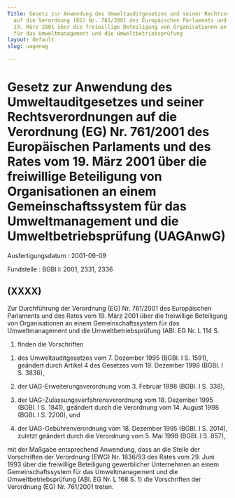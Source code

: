 ```yaml
---
Title: Gesetz zur Anwendung des Umweltauditgesetzes und seiner Rechtsverordnungen
  auf die Verordnung (EG) Nr. 761/2001 des Europäischen Parlaments und des Rates vom
  19. März 2001 über die freiwillige Beteiligung von Organisationen an einem Gemeinschaftssystem
  für das Umweltmanagement und die Umweltbetriebsprüfung
layout: default
slug: uaganwg

---
```


# Gesetz zur Anwendung des Umweltauditgesetzes und seiner Rechtsverordnungen auf die Verordnung (EG) Nr. 761/2001 des Europäischen Parlaments und des Rates vom 19. März 2001 über die freiwillige Beteiligung von Organisationen an einem Gemeinschaftssystem für das Umweltmanagement und die Umweltbetriebsprüfung (UAGAnwG)

Ausfertigungsdatum
:   2001-09-09

Fundstelle
:   BGBl I: 2001, 2331, 2336



## (XXXX)

Zur Durchführung der Verordnung (EG) Nr. 761/2001 des Europäischen
Parlaments und des Rates vom 19. März 2001 über die freiwillige
Beteiligung von Organisationen an einem Gemeinschaftssystem für das
Umweltmanagement und die Umweltbetriebsprüfung (ABl. EG Nr. L 114 S.
1) finden die Vorschriften

1.  des Umweltauditgesetzes vom 7. Dezember 1995 (BGBl. I S. 1591),
    geändert durch Artikel 4 des Gesetzes vom 19. Dezember 1998 (BGBl. I
    S. 3836),


2.  der UAG-Erweiterungsverordnung vom 3. Februar 1998 (BGBl. I S. 338),


3.  der UAG-Zulassungsverfahrensverordnung vom 18. Dezember 1995 (BGBl. I
    S. 1841), geändert durch die Verordnung vom 14. August 1998 (BGBl. I
    S. 2200), und


4.  der UAG-Gebührenverordnung vom 18. Dezember 1995 (BGBl. I S. 2014),
    zuletzt geändert durch die Verordnung vom 5. Mai 1998 (BGBl. I S.
    857),



mit der Maßgabe entsprechend Anwendung, dass an die Stelle der
Vorschriften der Verordnung (EWG) Nr. 1836/93 des Rates vom 29. Juni
1993 über die freiwillige Beteiligung gewerblicher Unternehmen an
einem Gemeinschaftssystem für das Umweltmanagement und die
Umweltbetriebsprüfung (ABl. EG Nr. L 168 S. 1) die Vorschriften der
Verordnung (EG) Nr. 761/2001 treten.

